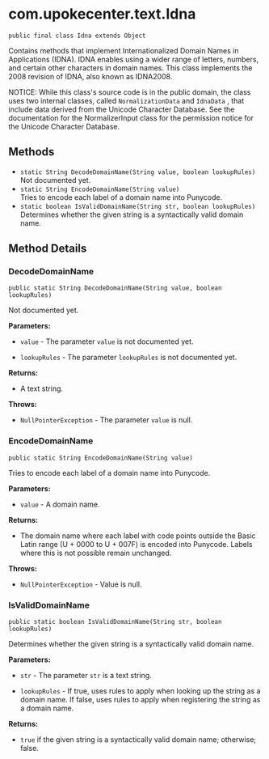 # com.upokecenter.text.Idna

    public final class Idna extends Object

<p>Contains methods that implement Internationalized Domain Names in
 Applications (IDNA). IDNA enables using a wider range of letters,
 numbers, and certain other characters in domain names. This class
 implements the 2008 revision of IDNA, also known as IDNA2008. </p>
 <p>NOTICE: While this class's source code is in the public domain,
 the class uses two internal classes, called <code>NormalizationData</code>
 and <code>IdnaData</code> , that include data derived from the Unicode
 Character Database. See the documentation for the NormalizerInput
 class for the permission notice for the Unicode Character Database.
 </p>

## Methods

* `static String DecodeDomainName​(String value,
                boolean lookupRules)`<br>
 Not documented yet.
* `static String EncodeDomainName​(String value)`<br>
 Tries to encode each label of a domain name into Punycode.
* `static boolean IsValidDomainName​(String str,
                 boolean lookupRules)`<br>
 Determines whether the given string is a syntactically valid domain name.

## Method Details

### DecodeDomainName
    public static String DecodeDomainName​(String value, boolean lookupRules)
Not documented yet.

**Parameters:**

* <code>value</code> - The parameter <code>value</code> is not documented yet.

* <code>lookupRules</code> - The parameter <code>lookupRules</code> is not documented yet.

**Returns:**

* A text string.

**Throws:**

* <code>NullPointerException</code> - The parameter <code>value</code> is null.

### EncodeDomainName
    public static String EncodeDomainName​(String value)
Tries to encode each label of a domain name into Punycode.

**Parameters:**

* <code>value</code> - A domain name.

**Returns:**

* The domain name where each label with code points outside the Basic
 Latin range (U + 0000 to U + 007F) is encoded into Punycode. Labels where
 this is not possible remain unchanged.

**Throws:**

* <code>NullPointerException</code> - Value is null.

### IsValidDomainName
    public static boolean IsValidDomainName​(String str, boolean lookupRules)
Determines whether the given string is a syntactically valid domain name.

**Parameters:**

* <code>str</code> - The parameter <code>str</code> is a text string.

* <code>lookupRules</code> - If true, uses rules to apply when looking up the string
 as a domain name. If false, uses rules to apply when registering the
 string as a domain name.

**Returns:**

* <code>true</code> if the given string is a syntactically valid domain
 name; otherwise; false.
